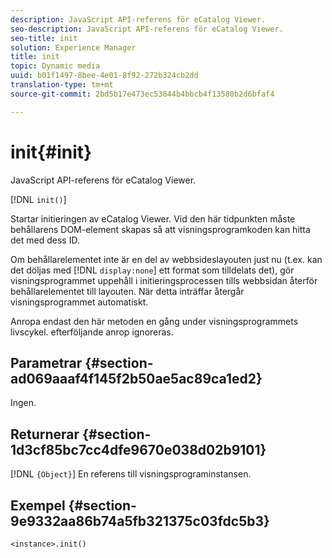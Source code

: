 ```yaml
---
description: JavaScript API-referens för eCatalog Viewer.
seo-description: JavaScript API-referens för eCatalog Viewer.
seo-title: init
solution: Experience Manager
title: init
topic: Dynamic media
uuid: b01f1497-8bee-4e01-8f92-272b324cb2dd
translation-type: tm+mt
source-git-commit: 2bd5b17e473ec53844b4bbcb4f13580b2d6bfaf4

---
```



# init{#init}

JavaScript API-referens för eCatalog Viewer.

[!DNL `init()`]

Startar initieringen av eCatalog Viewer. Vid den här tidpunkten måste behållarens DOM-element skapas så att visningsprogramkoden kan hitta det med dess ID.

Om behållarelementet inte är en del av webbsideslayouten just nu (t.ex. kan det döljas med [!DNL `display:none`] ett format som tilldelats det), gör visningsprogrammet uppehåll i initieringsprocessen tills webbsidan återför behållarelementet till layouten. När detta inträffar återgår visningsprogrammet automatiskt.

Anropa endast den här metoden en gång under visningsprogrammets livscykel. efterföljande anrop ignoreras.

## Parametrar {#section-ad069aaaf4f145f2b50ae5ac89ca1ed2}

Ingen.

## Returnerar {#section-1d3cf85bc7cc4dfe9670e038d02b9101}

[!DNL `{Object}`] En referens till visningsprograminstansen.

## Exempel {#section-9e9332aa86b74a5fb321375c03fdc5b3}

```
<instance>.init()
```

